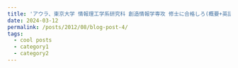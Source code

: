 ```yaml
---
title: 'アウラ、東京大学 情報理工学系研究科 創造情報学専攻 修士に合格しろ(概要+英語+研究計画書+面接+研究室見学)'
date: 2024-03-12
permalink: /posts/2012/08/blog-post-4/
tags:
  - cool posts
  - category1
  - category2
---
```


